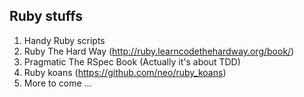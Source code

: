 Ruby stuffs
----
  1. Handy Ruby scripts
  2. Ruby The Hard Way (http://ruby.learncodethehardway.org/book/)
  3. Pragmatic The RSpec Book (Actually it's about TDD)
  4. Ruby koans (https://github.com/neo/ruby_koans)  
  5. More to come ...